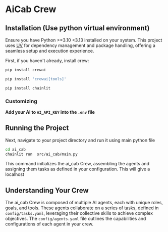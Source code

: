 # AiCab Crew

## Installation (Use python virtual environment)

Ensure you have Python >=3.10 <3.13 installed on your system. This project uses [UV](https://docs.astral.sh/uv/) for dependency management and package handling, offering a seamless setup and execution experience.

First, if you haven't already, install crew:

```bash
pip install crewai
```
```bash
pip install 'crewai[tools]'
```
```bash
pip install chainlit
```
### Customizing

**Add your AI to `AI_API_KEY` into the `.env` file**

## Running the Project

Next, navigate to your project directory and run it using main python file

```bash
cd ai_cab
chainlit run  src/ai_cab/main.py
```

This command initializes the ai_cab Crew, assembling the agents and assigning them tasks as defined in your configuration.
This will give a localhost 

## Understanding Your Crew

The ai_cab Crew is composed of multiple AI agents, each with unique roles, goals, and tools. These agents collaborate on a series of tasks, defined in `config/tasks.yaml`, leveraging their collective skills to achieve complex objectives. The `config/agents.yaml` file outlines the capabilities and configurations of each agent in your crew.

